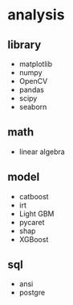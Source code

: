# analysis

## library
- matplotlib
- numpy
- OpenCV
- pandas
- scipy
- seaborn
## math
- linear algebra
## model
- catboost
- irt
- Light GBM
- pycaret
- shap
- XGBoost
## sql
- ansi
- postgre
